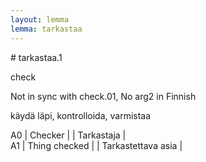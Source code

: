 ```yaml
---
layout: lemma
lemma: tarkastaa
---
```


<div class="sense">
# <span class="sensename">tarkastaa.1</span>

<span class="description">check</span>

Not in sync with check.01, No arg2 in Finnish

<span class="description">käydä läpi, kontrolloida, varmistaa</span>



A0 | Checker |   | Tarkastaja |  
A1 | Thing checked |   | Tarkastettava asia |  

</div>


